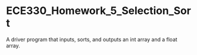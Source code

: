 # ECE330_Homework_5_Selection_Sort
A driver program that inputs, sorts, and outputs an int array and a float array. 
